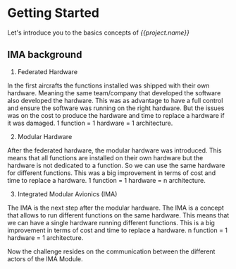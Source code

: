 # Getting Started

Let's introduce you to the basics concepts of _{{project.name}}_

## IMA background

1. Federated Hardware

In the first aircrafts the functions installed was shipped with their own hardware. Meaning the same team/company that developed the software also developed the hardware. This was as advantage to have a full control and ensure the software was running on the right hardware. But the issues was on the cost to produce the hardware and time to replace a hardware if it was damaged. 1 function = 1 hardware = 1 architecture.

2. Modular Hardware

After the federated hardware, the modular hardware was introduced. This means that all functions are installed on their own hardware but the hardware is not dedicated to a function. So we can use the same hardware for different functions. This was a big improvement in terms of cost and time to replace a hardware. 1 function = 1 hardware = n architecture.

3. Integrated Modular Avionics (IMA)

The IMA is the next step after the modular hardware. The IMA is a concept that allows to run different functions on the same hardware. This means that we can have a single hardware running different functions. This is a big improvement in terms of cost and time to replace a hardware. n function = 1 hardware = 1 architecture.

Now the challenge resides on the communication between the different actors of the IMA Module.


